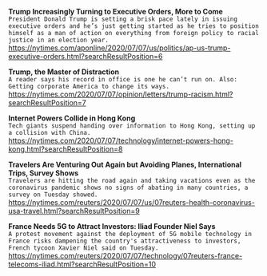 **Trump Increasingly Turning to Executive Orders, More to Come**\
`President Donald Trump is setting a brisk pace lately in issuing executive orders and he’s just getting started as he tries to position himself as a man of action on everything from foreign policy to racial justice in an election year.`\
https://nytimes.com/aponline/2020/07/07/us/politics/ap-us-trump-executive-orders.html?searchResultPosition=6

**Trump, the Master of Distraction**\
`A reader says his record in office is one he can’t run on. Also: Getting corporate America to change its ways.`\
https://nytimes.com/2020/07/07/opinion/letters/trump-racism.html?searchResultPosition=7

**Internet Powers Collide in Hong Kong**\
`Tech giants suspend handing over information to Hong Kong, setting up a collision with China.`\
https://nytimes.com/2020/07/07/technology/internet-powers-hong-kong.html?searchResultPosition=8

**Travelers Are Venturing Out Again but Avoiding Planes, International Trips, Survey Shows**\
`Travelers are hitting the road again and taking vacations even as the coronavirus pandemic shows no signs of abating in many countries, a survey on Tuesday showed.`\
https://nytimes.com/reuters/2020/07/07/us/07reuters-health-coronavirus-usa-travel.html?searchResultPosition=9

**France Needs 5G to Attract Investors: Iliad Founder Niel Says**\
`A protest movement against the deployment of 5G mobile technology in France risks dampening the country's attractiveness to investors, French tycoon Xavier Niel said on Tuesday.`\
https://nytimes.com/reuters/2020/07/07/technology/07reuters-france-telecoms-iliad.html?searchResultPosition=10

